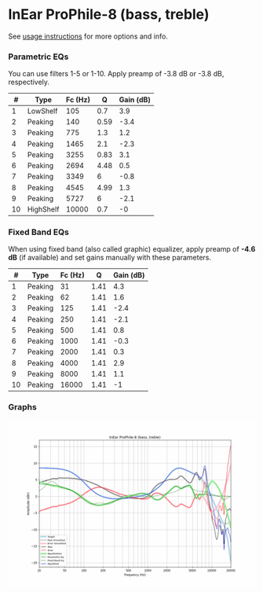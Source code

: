 # InEar ProPhile-8 (bass, treble)
See [usage instructions](https://github.com/jaakkopasanen/AutoEq#usage) for more options and info.

### Parametric EQs
You can use filters 1-5 or 1-10. Apply preamp of -3.8 dB or -3.8 dB, respectively.

|   # | Type      |   Fc (Hz) |    Q |   Gain (dB) |
|-----|-----------|-----------|------|-------------|
|   1 | LowShelf  |       105 | 0.7  |         3.9 |
|   2 | Peaking   |       140 | 0.59 |        -3.4 |
|   3 | Peaking   |       775 | 1.3  |         1.2 |
|   4 | Peaking   |      1465 | 2.1  |        -2.3 |
|   5 | Peaking   |      3255 | 0.83 |         3.1 |
|   6 | Peaking   |      2694 | 4.48 |         0.5 |
|   7 | Peaking   |      3349 | 6    |        -0.8 |
|   8 | Peaking   |      4545 | 4.99 |         1.3 |
|   9 | Peaking   |      5727 | 6    |        -2.1 |
|  10 | HighShelf |     10000 | 0.7  |        -0   |

### Fixed Band EQs
When using fixed band (also called graphic) equalizer, apply preamp of **-4.6 dB** (if available) and set gains manually with these parameters.

|   # | Type    |   Fc (Hz) |    Q |   Gain (dB) |
|-----|---------|-----------|------|-------------|
|   1 | Peaking |        31 | 1.41 |         4.3 |
|   2 | Peaking |        62 | 1.41 |         1.6 |
|   3 | Peaking |       125 | 1.41 |        -2.4 |
|   4 | Peaking |       250 | 1.41 |        -2.1 |
|   5 | Peaking |       500 | 1.41 |         0.8 |
|   6 | Peaking |      1000 | 1.41 |        -0.3 |
|   7 | Peaking |      2000 | 1.41 |         0.3 |
|   8 | Peaking |      4000 | 1.41 |         2.9 |
|   9 | Peaking |      8000 | 1.41 |         1.1 |
|  10 | Peaking |     16000 | 1.41 |        -1   |

### Graphs
![](./InEar%20ProPhile-8%20(bass,%20treble).png)
